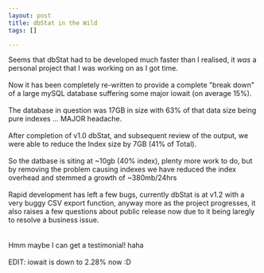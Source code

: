 ```yaml
--- 
layout: post
title: dbStat in the Wild
tags: []

---
```

Seems that dbStat had to be developed much faster than I realised, it _was_ a personal project that I was working on as I got time.<br /><br />Now it has been completely re-written to provide a complete "break down" of a large mySQL database suffering some major iowait (on average 15%).<br /><br />The database in question was 17GB in size with 63% of that data size being pure indexes ... MAJOR headache.<br /><br />After completion of v1.0 dbStat, and subsequent review of the output, we were able to reduce the Index size by 7GB (41% of Total).<br /><br />So the datbase is siting at ~10gb (40% index), plenty more work to do, but by removing the problem causing indexes we have reduced the index overhead and stemmed a growth of ~380mb/24hrs<br /><br />Rapid development has left a few bugs, currently dbStat is at v1.2 with a very buggy CSV export function, anyway more as the project progresses, it also raises a few questions about public release now due to it being laregly to resolve a business issue.<br /><br /><br />Hmm maybe I can get a testimonial! haha<br /><br />EDIT: iowait is down to 2.28% now :D<br /><br /><br />
